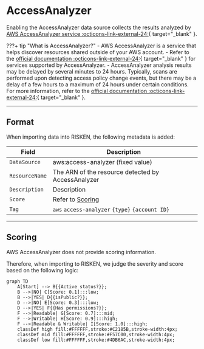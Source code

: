 # AccessAnalyzer

Enabling the AccessAnalyzer data source collects the results analyzed by [AWS AccessAnalyzer service :octicons-link-external-24:](https://docs.aws.amazon.com/IAM/latest/UserGuide/what-is-access-analyzer.html){ target="_blank" }.

???+ tip "What is AccessAnalyzer?"
    - AWS AccessAnalyzer is a service that helps discover resources shared outside of your AWS account.
    - Refer to the [official documentation :octicons-link-external-24:](https://docs.aws.amazon.com/IAM/latest/UserGuide/access-analyzer-resources.html){ target="_blank" } for services supported by AccessAnalyzer.
    - AccessAnalyzer analysis results may be delayed by several minutes to 24 hours. Typically, scans are performed upon detecting access policy change events, but there may be a delay of a few hours to a maximum of 24 hours under certain conditions. For more information, refer to the [official documentation :octicons-link-external-24:](https://docs.aws.amazon.com/ja_jp/IAM/latest/UserGuide/what-is-access-analyzer.html){ target="_blank" }.

---

## Format

When importing data into RISKEN, the following metadata is added:

| Field         | Description                                                     |
| ------------- | --------------------------------------------------------------- |
| `DataSource`  | aws:access-analyzer (fixed value)                                |
| `ResourceName`| The ARN of the resource detected by AccessAnalyzer                |
| `Description` | Description                                                      |
| `Score`       | Refer to [Scoring](/aws/accessanalyzer/#_2)                      |
| `Tag`         | `aws` `access-analyzer` `{type}` `{account ID}`                   |


---

## Scoring

AWS AccessAnalyzer does not provide scoring information. 

Therefore, when importing to RISKEN, we judge the severity and score based on the following logic:

```mermaid
graph TD
    A[Start] --> B{{Active status?}};
    B -->|NO| C[Score: 0.1]:::low;
    B -->|YES| D{{isPublic?}};
    D -->|NO| E[Score: 0.3]:::low;
    D -->|YES| F{{Has permissions?}};
    F -->|Readable| G[Score: 0.7]:::mid;
    F -->|Writable| H[Score: 0.9]:::high;
    F -->|Readable & Writable| I[Score: 1.0]:::high;
    classDef high fill:#FFFFFF,stroke:#C2185B,stroke-width:4px;
    classDef mid fill:#FFFFFF,stroke:#F57C00,stroke-width:4px;
    classDef low fill:#FFFFFF,stroke:#4DB6AC,stroke-width:4px;
```
